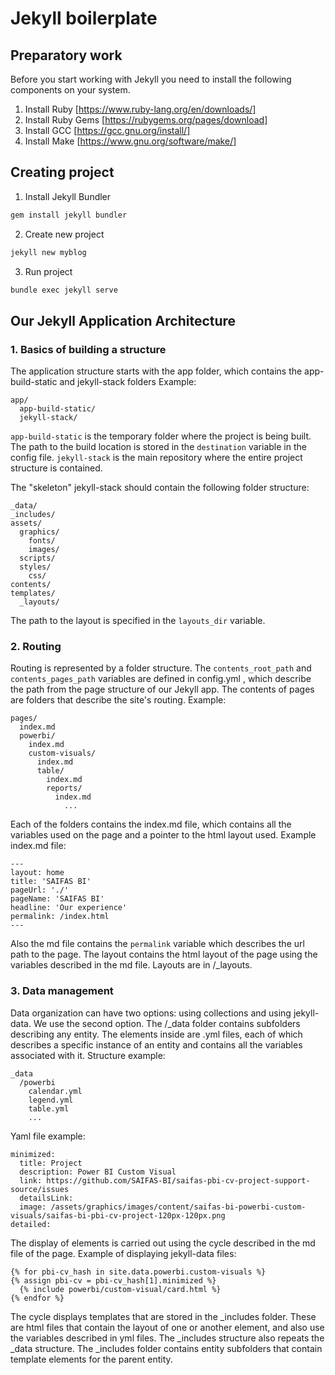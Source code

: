 # Jekyll boilerplate

## Preparatory work

Before you start working with Jekyll you need to install the following components on your system.

1) Install Ruby [https://www.ruby-lang.org/en/downloads/]
2) Install Ruby Gems [https://rubygems.org/pages/download]
3) Install GCC [https://gcc.gnu.org/install/]
4) Install Make [https://www.gnu.org/software/make/]
 
## Creating project

1) Install Jekyll Bundler
```sh
gem install jekyll bundler
```
2) Create new project
```sh
jekyll new myblog
```
3) Run project
```sh
bundle exec jekyll serve
```

## Our Jekyll Application Architecture

### 1. Basics of building a structure

The application structure starts with the app folder, which contains the app-build-static and jekyll-stack folders
Example:
```
app/
  app-build-static/
  jekyll-stack/
```
`app-build-static` is the temporary folder where the project is being built. The path to the build location is stored in the `destination` variable in the config file.
`jekyll-stack` is the main repository where the entire project structure is contained.

The "skeleton" jekyll-stack should contain the following folder structure:
```
_data/
_includes/
assets/
  graphics/
    fonts/
    images/
  scripts/
  styles/
    css/
contents/
templates/
  _layouts/
```
The path to the layout is specified in the `layouts_dir` variable. 

### 2. Routing
Routing is represented by a folder structure. The `contents_root_path` and `contents_pages_path` variables are defined in config.yml , which describe the path from the page structure of our Jekyll app. The contents of pages are folders that describe the site's routing.
Example: 
```
pages/
  index.md
  powerbi/
    index.md
    custom-visuals/
      index.md
      table/
        index.md
        reports/
          index.md
            ...
```
Each of the folders contains the index.md file, which contains all the variables used on the page and a pointer to the html layout used.
Example index.md file:
```
---
layout: home
title: 'SAIFAS BI'
pageUrl: './'
pageName: 'SAIFAS BI'
headline: 'Our experience'
permalink: /index.html
---
```
Also the md file contains the `permalink` variable which describes the url path to the page.
The layout contains the html layout of the page using the variables described in the md file. Layouts are in /_layouts.

### 3. Data management
Data organization can have two options: using collections and using jekyll-data. We use the second option.
The /_data folder contains subfolders describing any entity. The elements inside are .yml files, each of which describes a specific instance of an entity and contains all the variables associated with it.
Structure example:
```
_data
  /powerbi
    calendar.yml
    legend.yml
    table.yml
    ...
```
Yaml file example:
```
minimized:
  title: Project
  description: Power BI Custom Visual
  link: https://github.com/SAIFAS-BI/saifas-pbi-cv-project-support-source/issues
  detailsLink:
  image: /assets/graphics/images/content/saifas-bi-powerbi-custom-visuals/saifas-bi-pbi-cv-project-120px-120px.png
detailed:
```
The display of elements is carried out using the cycle described in the md file of the page.
Example of displaying jekyll-data files:
```
{% for pbi-cv_hash in site.data.powerbi.custom-visuals %}
{% assign pbi-cv = pbi-cv_hash[1].minimized %}
  {% include powerbi/custom-visual/card.html %}
{% endfor %}
```
The cycle displays templates that are stored in the _includes folder. These are html files that contain the layout of one or another element, and also use the variables described in yml files.
The _includes structure also repeats the _data structure. The _includes folder contains entity subfolders that contain template elements for the parent entity.
